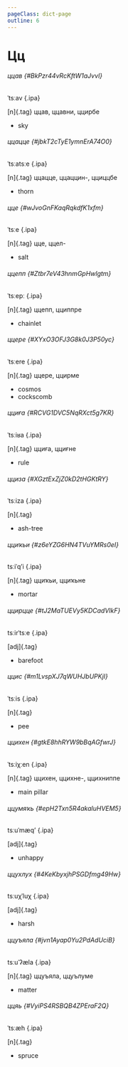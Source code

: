 ```yaml
---
pageClass: dict-page
outline: 6
---
```


# Цц

<div class='word'>

<div class='title'>

###### ццав {#BkPzr44vRcKftW1aJvvl}

ˈtsːav {.ipa}

</div>

[n]{.tag} ццав, ццавни, ццирбе

- sky

</div>

<div class='word'>

<div class='title'>

###### ццацце {#jbkT2cTyE1ymnErA74O0}

ˈtsːatsːe {.ipa}

</div>

[n]{.tag} ццацце, ццаццин-, цциццбе

- thorn

</div>

<div class='word'>

<div class='title'>

###### цце {#wJvoGnFKaqRqkdfK1xfm}

ˈtsːe {.ipa}

</div>

[n]{.tag} цце, ццел-

- salt

</div>

<div class='word'>

<div class='title'>

###### ццепп {#Ztbr7eV43hnmGpHwlgtm}

ˈtsːepː {.ipa}

</div>

[n]{.tag} ццепп, цциппре

- chainlet

</div>

<div class='word'>

<div class='title'>

###### ццере {#XYxO3OFJ3G8k0J3P50yc}

ˈtsːere {.ipa}

</div>

[n]{.tag} ццере, ццирме

- cosmos
- cockscomb

</div>

<div class='word'>

<div class='title'>

###### цциға {#RCVG1DVC5NqRXct5g7KR}

ˈtsːiʁa {.ipa}

</div>

[n]{.tag} цциға, цциғне

- rule

</div>

<div class='word'>

<div class='title'>

###### цциза {#XGztExZjZ0kD2tHGKtRY}

ˈtsːiza {.ipa}

</div>

[n]{.tag}

- ash-tree

</div>

<div class='word'>

<div class='title'>

###### цциҡьи {#z6eYZG6HN4TVuYMRs0eI}

tsːiˈqʼi {.ipa}

</div>

[n]{.tag} цциҡьи, цциҡьне

- mortar

</div>

<div class='word'>

<div class='title'>

###### ццирцце {#tJ2MaTUEVy5KDCadVlkF}

tsːirˈtsːe {.ipa}

</div>

[adj]{.tag}

- barefoot

</div>

<div class='word'>

<div class='title'>

###### ццис {#m1LvspXJ7qWUHJbUPKjI}

ˈtsːis {.ipa}

</div>

[n]{.tag}

- pee

</div>

<div class='word'>

<div class='title'>

###### ццихен {#gtkE8hhRYW9bBqAGfwrJ}

ˈtsːiχːen {.ipa}

</div>

[n]{.tag} ццихен, ццихне-, ццихниппе

- main pillar

</div>

<div class='word'>

<div class='title'>

###### ццумяҡь {#epH2Txn5R4akaluHVEM5}

tsːuˈmæqʼ {.ipa}

</div>

[adj]{.tag}

- unhappy

</div>

<div class='word'>

<div class='title'>

###### ццухлух {#4KeKbyxjhPSGDfmg49Hw}

tsːuχˈluχ {.ipa}

</div>

[adj]{.tag}

- harsh

</div>

<div class='word'>

<div class='title'>

###### ццуъяла {#jvn1Ayap0Yu2PdAdUciB}

tsːuˈʔæla {.ipa}

</div>

[n]{.tag} ццуъяла, ццуълуме

- matter

</div>

<div class='word'>

<div class='title'>

###### ццяь {#VyiPS4RSBQB4ZPEraF2Q}

ˈtsːæh {.ipa}

</div>

[n]{.tag}

- spruce

</div>

